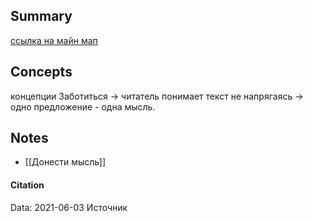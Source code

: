 ## Summary
[ссылка на майн мап](https://miro.com/app/board/o9J_lAjgorQ=/)

## Concepts
концепции
Заботиться → читатель понимает текст не напрягаясь → одно предложение - одна мысль.

## Notes
- [[Донести мысль]]


#### Citation
Data: 2021-06-03
Источник
